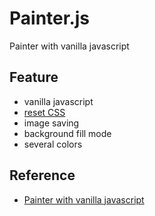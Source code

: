 # Painter.js

Painter with vanilla javascript

## Feature

- vanilla javascript
- [reset CSS](https://meyerweb.com/eric/tools/css/reset/)
- image saving
- background fill mode
- several colors

## Reference

- [Painter with vanilla javascript](https://nomadcoders.co/javascript-for-beginners-2/lectures/1710)
